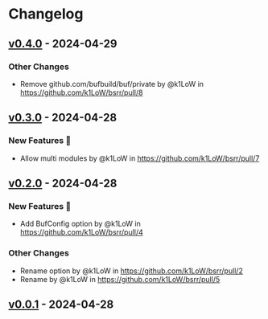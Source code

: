 # Changelog

## [v0.4.0](https://github.com/k1LoW/bsrr/compare/v0.3.0...v0.4.0) - 2024-04-29
### Other Changes
- Remove github.com/bufbuild/buf/private by @k1LoW in https://github.com/k1LoW/bsrr/pull/8

## [v0.3.0](https://github.com/k1LoW/bsrr/compare/v0.2.0...v0.3.0) - 2024-04-28
### New Features 🎉
- Allow multi modules by @k1LoW in https://github.com/k1LoW/bsrr/pull/7

## [v0.2.0](https://github.com/k1LoW/bsrr/compare/v0.1.0...v0.2.0) - 2024-04-28
### New Features 🎉
- Add BufConfig option by @k1LoW in https://github.com/k1LoW/bsrr/pull/4
### Other Changes
- Rename option by @k1LoW in https://github.com/k1LoW/bsrr/pull/2
- Rename by @k1LoW in https://github.com/k1LoW/bsrr/pull/5

## [v0.0.1](https://github.com/k1LoW/bsrr/commits/v0.0.1) - 2024-04-28

